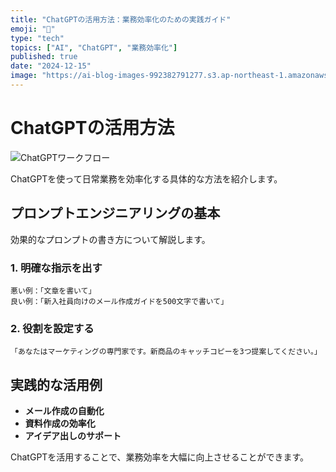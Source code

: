 ```yaml
---
title: "ChatGPTの活用方法：業務効率化のための実践ガイド"
emoji: "🤖"
type: "tech"
topics: ["AI", "ChatGPT", "業務効率化"]
published: true
date: "2024-12-15"
image: "https://ai-blog-images-992382791277.s3.ap-northeast-1.amazonaws.com/articles/chatgpt-guide/workflow.svg"
---
```


# ChatGPTの活用方法

![ChatGPTワークフロー](https://ai-blog-images-992382791277.s3.ap-northeast-1.amazonaws.com/articles/chatgpt-guide/workflow.svg)

ChatGPTを使って日常業務を効率化する具体的な方法を紹介します。

## プロンプトエンジニアリングの基本

効果的なプロンプトの書き方について解説します。

### 1. 明確な指示を出す

```
悪い例：「文章を書いて」
良い例：「新入社員向けのメール作成ガイドを500文字で書いて」
```

### 2. 役割を設定する

```
「あなたはマーケティングの専門家です。新商品のキャッチコピーを3つ提案してください。」
```

## 実践的な活用例

- **メール作成の自動化**
- **資料作成の効率化**
- **アイデア出しのサポート**

ChatGPTを活用することで、業務効率を大幅に向上させることができます。